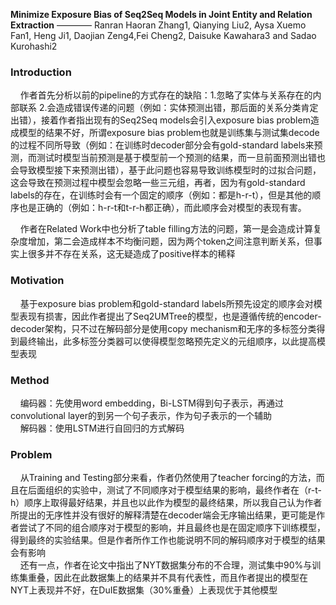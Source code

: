 **Minimize Exposure Bias of Seq2Seq Models in Joint Entity and Relation Extraction** ———— Ranran Haoran Zhang1, Qianying Liu2, Aysa Xuemo Fan1, Heng Ji1, Daojian Zeng4,Fei Cheng2, Daisuke Kawahara3 and Sadao Kurohashi2  

### Introduction  
&nbsp;&nbsp;&nbsp;&nbsp;作者首先分析以前的pipeline的方式存在的缺陷：1.忽略了实体与关系存在的内部联系&nbsp;2.会造成错误传递的问题（例如：实体预测出错，那后面的关系分类肯定出错），接着作者指出现有的Seq2Seq models会引入exposure bias problem造成模型的结果不好，所谓exposure bias problem也就是训练集与测试集decode的过程不同所导致（例如：在训练时decoder部分会有gold-standard labels来预测，而测试时模型当前预测是基于模型前一个预测的结果，而一旦前面预测出错也会导致模型接下来预测出错），基于此问题也容易导致训练模型时的过拟合问题，这会导致在预测过程中模型会忽略一些三元组，再者，因为有gold-standard labels的存在，在训练时会有一个固定的顺序（例如：都是h-r-t），但是其他的顺序也是正确的（例如：h-r-t和t-r-h都正确），而此顺序会对模型的表现有害。  

&nbsp;&nbsp;&nbsp;&nbsp;作者在Related Work中也分析了table filling方法的问题，第一是会造成计算复杂度增加，第二会造成样本不均衡问题，因为两个token之间注意判断关系，但事实上很多并不存在关系，这无疑造成了positive样本的稀释  

### Motivation
&nbsp;&nbsp;&nbsp;&nbsp;基于exposure bias problem和gold-standard labels所预先设定的顺序会对模型表现有损害，因此作者提出了Seq2UMTree的模型，也是遵循传统的encoder-decoder架构，只不过在解码部分是使用copy mechanism和无序的多标签分类得到最终输出，此多标签分类器可以使得模型忽略预先定义的元组顺序，以此提高模型表现  

### Method
&nbsp;&nbsp;&nbsp;&nbsp;编码器：先使用word embedding，Bi-LSTM得到句子表示，再通过convolutional layer的到另一个句子表示，作为句子表示的一个辅助  
&nbsp;&nbsp;&nbsp;&nbsp;解码器：使用LSTM进行自回归的方式解码

### Problem
&nbsp;&nbsp;&nbsp;&nbsp;从Training and Testing部分来看，作者仍然使用了teacher forcing的方法，而且在后面组织的实验中，测试了不同顺序对于模型结果的影响，最终作者在（r-t-h）顺序上取得最好结果，并且也以此作为模型的最终结果，所以我自己认为作者所提出的无序性并没有很好的解释清楚在decoder端会无序输出结果，更可能是作者尝试了不同的组合顺序对于模型的影响，并且最终也是在固定顺序下训练模型，得到最终的实验结果。但是作者所作工作也能说明不同的解码顺序对于模型的结果会有影响  
&nbsp;&nbsp;&nbsp;&nbsp;还有一点，作者在论文中指出了NYT数据集分布的不合理，测试集中90%与训练集重叠，因此在此数据集上的结果并不具有代表性，而且作者提出的模型在NYT上表现并不好，在DuIE数据集（30%重叠）上表现优于其他模型
